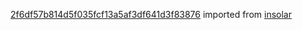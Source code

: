 [2f6df57b814d5f035fcf13a5af3df641d3f83876](https://github.com/insolar/insolar/commit/2f6df57b814d5f035fcf13a5af3df641d3f83876) imported from [insolar](https://github.com/insolar/insolar)
